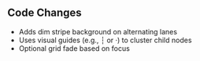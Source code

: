 ## Code Changes

- Adds dim stripe background on alternating lanes
- Uses visual guides (e.g., ┆ or ·) to cluster child nodes
- Optional grid fade based on focus
